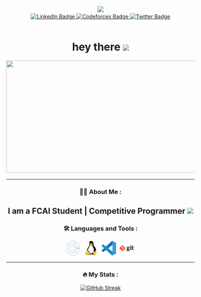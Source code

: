 
<div id="header" align="center">
<img src="https://media.giphy.com/media/M9gbBd9nbDrOTu1Mqx/giphy.gif" width="100"/>

<div id="badges">
  <a href="https://www.linkedin.com/in/%D9%90ahmed-maher-4858a8242">
    <img src="https://img.shields.io/badge/LinkedIn-blue?style=for-the-badge&logo=linkedin&logoColor=white" alt="LinkedIn Badge"/>
  </a>
  <a href="https://codeforces.com/profile/AhmedMaher10">
    <img src="https://img.icons8.com/external-tal-revivo-filled-tal-revivo/24/000000/external-codeforces-programming-competitions-and-contests-programming-community-logo-filled-tal-revivo.png" alt="Codeforces Badge"/>
  </a>
  <a href="your-twitter-URL">
    <img src="https://img.shields.io/badge/Twitter-blue?style=for-the-badge&logo=twitter&logoColor=white" alt="Twitter Badge"/>
  </a>
</div>
<img src="https://komarev.com/ghpvc/?username=sudo-commit&style=flat-square&color=blue" alt=""/>
<h1>
  hey there
  <img src="https://media.giphy.com/media/hvRJCLFzcasrR4ia7z/giphy.gif" width="30px"/>
</h1>
<div align="center">
  <img src="https://media.giphy.com/media/dWesBcTLavkZuG35MI/giphy.gif" width="600" height="300"/>
</div>

---

### :woman_technologist: About Me :
I am a FCAI Student | Competitive Programmer <img src="https://media.giphy.com/media/WUlplcMpOCEmTGBtBW/giphy.gif" width="30">
---

### :hammer_and_wrench: Languages and Tools :
<div>

  <img src="https://github.com/devicons/devicon/blob/master/icons/cplusplus/cplusplus-line.svg" title="Cpp"  alt="Cpp" width="40"/>&nbsp;
  <img src="https://github.com/devicons/devicon/blob/master/icons/linux/linux-original.svg" title="Linux" alt="Linux" width="40" height="40"/>&nbsp;
  <img src="https://github.com/devicons/devicon/blob/master/icons/vscode/vscode-original.svg" title="Vscode" alt="Vscode" width="40" height="40"/>&nbsp;
  <img src="https://github.com/devicons/devicon/blob/master/icons/git/git-original-wordmark.svg" title="Git" alt="Git" width="40" height="40"/>&nbsp;
</div>

---
### :fire: My Stats :
[![GitHub Streak](http://github-readme-streak-stats.herokuapp.com?user=sudo-commit&theme=dark&background=000000)](https://git.io/streak-stats)

</div>

